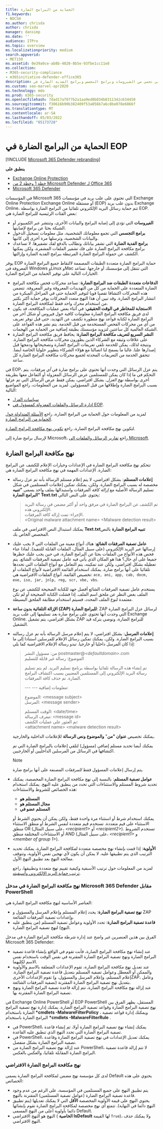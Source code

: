 ```yaml
---
title: الحماية من البرامج الضارة
f1.keywords:
- NOCSH
ms.author: chrisda
author: chrisda
manager: dansimp
ms.date: ''
audience: ITPro
ms.topic: overview
ms.localizationpriority: medium
search.appverid:
- MET150
ms.assetid: 0e39a0ce-ab8b-4820-8b5e-93fbe1cc11e8
ms.collection:
- M365-security-compliance
- m365initiative-defender-office365
description: يمكن للمسؤولين التعرف على نهج الحماية من البرامج الضارة والحماية من البرامج الضارة التي تحمي من الفيروسات وبرامج التجسس وبرامج الفدية الضارة في Exchange Online Protection (EOP).
ms.custom: seo-marvel-apr2020
ms.technology: mdo
ms.prod: m365-security
ms.openlocfilehash: 7dad17af077b2a1aa9ed0b034b8311342c634450
ms.sourcegitcommit: f30616b90b382409f53a056b7a6c8be078e6866f
ms.translationtype: MT
ms.contentlocale: ar-SA
ms.lasthandoff: 05/03/2022
ms.locfileid: "65173728"
---
```

# <a name="anti-malware-protection-in-eop"></a>الحماية من البرامج الضارة في EOP

[!INCLUDE [Microsoft 365 Defender rebranding](../includes/microsoft-defender-for-office.md)]

**ينطبق على**
- [Exchange Online Protection](exchange-online-protection-overview.md)
- [خطة 1 وخطة 2 من Microsoft Defender لـ Office 365](defender-for-office-365.md)
- [Microsoft 365 Defender](../defender/microsoft-365-defender.md)

في المؤسسات Microsoft 365 التي تحتوي على علب بريد في مؤسسات Exchange Online Protection Exchange Online أو مستقلة (EOP) بدون علب بريد Exchange Online، تتم حماية رسائل البريد الإلكتروني تلقائيا من البرامج الضارة بواسطة EOP. بعض الفئات الرئيسية للبرامج الضارة هي:

- **الفيروسات** التي تؤدي إلى إصابة البرامج والبيانات الأخرى، وتنتشر عبر الكمبيوتر أو الشبكة بحثا عن برامج لإصابتها.
- **برامج التجسس** التي تجمع معلوماتك الشخصية، مثل معلومات تسجيل الدخول والبيانات الشخصية، وترسلها مرة أخرى إلى كاتبها.
- **برامج الفدية الضارة** التي تشفر بياناتك وتطالب بالدفع لفك تشفيرها. لا تساعدك برامج مكافحة البرامج الضارة على فك تشفير الملفات المشفرة، ولكن يمكنها الكشف عن حمولة البرامج الضارة المرتبطة ببرامج الفدية الضارة وإزالتها.

يوفر EOP حماية البرامج الضارة متعددة الطبقات المصممة لالتقاط جميع البرامج الضارة المعروفة في Windows وLinux وMac التي تنتقل إلى مؤسستك أو خارجها. تساعد الخيارات التالية على توفير الحماية من البرامج الضارة:

- **الدفاعات متعددة الطبقات ضد البرامج الضارة**: تساعد محركات فحص مكافحة البرامج الضارة المتعددة على الحماية من كل من التهديدات المعروفة وغير المعروفة. تتضمن هذه المحركات اكتشافا تقصيا قويا لتوفير الحماية حتى في المراحل المبكرة من انتشار البرامج الضارة. وقد تبين أن هذا النهج متعدد المحركات يوفر حماية أكثر بكثير من استخدام محرك واحد فقط لمكافحة البرامج الضارة.
- **الاستجابة للمخاطر في الوقت الحقيقي**: في أثناء بعض عمليات المكافحة، قد يكون لدى فريق مكافحة البرامج الضارة معلومات كافية حول فيروس أو شكل آخر من البرامج الضارة لكتابة قواعد نهج متطورة تكشف عن التهديد، حتى قبل توفر تعريف من أي من محركات الفحص المستخدمة من قبل الخدمة. يتم نشر هذه القواعد على الشبكة العالمية كل ساعتين لتزويد مؤسستك بطبقة إضافية من الحماية من الهجمات.
- **النشر السريع لتعريف مكافحة البرامج الضارة**: يحافظ فريق مكافحة البرامج الضارة على علاقات وثيقة مع الشركاء الذين يطورون محركات مكافحة البرامج الضارة. ونتيجة لذلك، يمكن للخدمة تلقي تعريفات البرامج الضارة وتصحيحاتها ودمجها قبل إصدارها علنا. غالبا ما يسمح لنا اتصالنا مع هؤلاء الشركاء بتطوير حلولنا الخاصة أيضا. تتحقق الخدمة من التعريفات المحدثة لجميع محركات مكافحة البرامج الضارة كل ساعة.

في EOP، يتم عزل الرسائل التي وجدت أنها تحتوي على برامج ضارة في _أي_ مرفقات. يتم التحكم في ما إذا كان يمكن للمستلمين عرض الرسائل المعزولة أو التفاعل معها بطريقة أخرى بواسطة _نهج العزل_. بشكل افتراضي، يمكن فقط عرض الرسائل التي تم عزلها بسبب البرامج الضارة وإطلاقها من قبل المسؤولين. لمزيد من المعلومات، راجع المواضيع التالية:

- [سياسات العزل](quarantine-policies.md)
- [إدارة الرسائل والملفات المعزولة كمسؤول في EOP](manage-quarantined-messages-and-files.md).

لمزيد من المعلومات حول الحماية من البرامج الضارة، راجع [الأسئلة المتداولة حول الحماية من البرامج الضارة](anti-malware-protection-faq-eop.yml).

لتكوين نهج مكافحة البرامج الضارة، راجع [تكوين نهج مكافحة البرامج الضارة](configure-anti-malware-policies.md).

لإرسال برامج ضارة إلى Microsoft، راجع [تقارير الرسائل والملفات إلى Microsoft](report-junk-email-messages-to-microsoft.md).

## <a name="anti-malware-policies"></a>نهج مكافحة البرامج الضارة

تتحكم نهج مكافحة البرامج الضارة في الإعدادات وخيارات الإعلام للكشف عن البرامج الضارة. الإعدادات المهمة في نهج مكافحة البرامج الضارة هي:

- **إعلامات المستلم**: بشكل افتراضي، لا يتم إعلام مستلم الرسالة بأنه تم عزل رسالة مخصصة له بسبب البرامج الضارة. ولكن، يمكنك تمكين إعلامات المستلمين في شكل تسليم الرسالة الأصلية مع _إزالة كافة_ المرفقات واستبدالها بملف واحد يسمى **"تنبيه البرامج الضارة" Text.txt** يحتوي على النص التالي:

  > تم الكشف عن البرامج الضارة في مرفق واحد أو أكثر مضمن في رسالة البريد الإلكتروني هذه. <br> الإجراء: تمت إزالة كافة المرفقات. <br> \<Original malware attachment name\> \<Malware detection result\>

  يمكنك استبدال النص الافتراضي في ملف **Text.txtتنبيه البرامج الضارة** بالنص المخصص الخاص بك.

- **عامل تصفية المرفقات الشائع**: هناك أنواع معينة من الملفات التي لا يجب عليك إرسالها عبر البريد الإلكتروني (على سبيل المثال، الملفات القابلة للتنفيذ). لماذا عناء فحص هذه الأنواع من الملفات بحثا عن البرامج الضارة، في حين يجب عليك حظرها جميعا على أي حال؟ هذا هو المكان الذي يأتي فيه عامل تصفية المرفقات الشائع. يتم تعطيله بشكل افتراضي، ولكن عند تمكينه، يتم التعامل مع أنواع الملفات التي تحددها تلقائيا على أنها برامج ضارة. يمكنك استخدام القائمة الافتراضية لأنواع الملفات أو تخصيص القائمة. أنواع الملفات الافتراضية هي: `ace, ani, app, cab, docm, exe, iso, jar, jnlp, reg, scr, vbe, vbs`.

  يستخدم عامل تصفية المرفقات الشائع أفضل جهد للكتابة الصحيحة للكشف عن نوع الملف بغض النظر عن ملحق اسم الملف. إذا فشلت الكتابة الصحيحة أو لم تكن معتمدة لنوع الملف المحدد، فسيتم استخدام مطابقة الملحق البسيطة.

- **الإزالة التلقائية بدون ساعة (ZAP) للبرامج الضارة**: ZAP لرسائل عزل البرامج الضارة التي وجدت أنها تحتوي على برامج ضارة _بعد_ تسليمها إلى علب بريد Exchange Online. بشكل افتراضي، يتم تشغيل ZAP للبرامج الضارة، ونوصي بتركه قيد التشغيل.

- **إعلامات المرسل**: بشكل افتراضي، لا يتم إعلام مرسل الرسالة بأنه تم عزل رسالته بسبب البرامج الضارة. ولكن، يمكنك تمكين رسائل الإعلام للمرسلين استنادا إلى ما إذا كان المرسل داخليا أو خارجيا. تبدو رسالة الإعلام الافتراضية كما يلي:

  > من: مسؤول النشر postmaster@_\<defaultdomain\>_.com <br> الموضوع: رسالة غير قابلة للتسليم <p> تم إنشاء هذه الرسالة تلقائيا بواسطة برنامج تسليم البريد. لم يتم تسليم رسالة البريد الإلكتروني إلى المستلمين المعنيين بسبب اكتشاف البرامج الضارة. تم حذف كافة المرفقات. <p> --- --- معلومات إضافية: <p> الموضوع: \<message subject\> <br> المرسل: \<message sender\> <p> الوقت المستلم: \<date/time\> <br> معرف الرسالة: \<message id\> <br> تم العثور على عمليات الكشف: <br> \<attachment name\> \<malware detection result\>

  يمكنك تخصيص **عنوان "من**" **والموضوع** **ونص الرسالة** للإعلامات الداخلية والخارجية.

  يمكنك أيضا تحديد مستلم إضافي (مسؤول) لتلقي إعلامات بالبرامج الضارة التي تم اكتشافها في الرسائل من المرسلين الداخليين أو الخارجيين.

  > [!NOTE]
  > يتم إرسال إعلامات المسؤول فقط _للمرفقات_ المصنفة على أنها برامج ضارة.

- **عوامل تصفية المستلم**: بالنسبة إلى نهج مكافحة البرامج الضارة المخصصة، يمكنك تحديد شروط المستلم والاستثناءات التي تحدد من ينطبق عليه النهج. يمكنك استخدام هذه الخصائص للشروط والاستثناءات:

  - **المستلم هو**
  - **مجال المستلم هو**
  - **المستلم عضو في**

  يمكنك استخدام شرط أو استثناء مرة واحدة فقط، ولكن يمكن أن يحتوي الشرط أو الاستثناء على قيم متعددة. تستخدم قيم متعددة لنفس الشرط أو منطق الاستثناء منطق OR (على سبيل المثال، _\<recipient1\>_ أو _\<recipient2\>_). تستخدم الشروط أو الاستثناءات المختلفة منطق AND (على سبيل المثال، _\<recipient1\>_ و _\<member of group 1\>_).

- **الأولوية**: إذا قمت بإنشاء نهج مخصصة متعددة لمكافحة البرامج الضارة، يمكنك تحديد الترتيب الذي يتم تطبيقها عليه. لا يمكن أن يكون لأي نهجين نفس الأولوية، وتتوقف معالجة النهج بعد تطبيق النهج الأول.

  لمزيد من المعلومات حول ترتيب الأسبقية وكيفية تقييم نهج متعددة وتطبيقها، راجع [ترتيب حماية البريد الإلكتروني وأسبقيته](how-policies-and-protections-are-combined.md).

### <a name="anti-malware-policies-in-the-microsoft-365-defender-portal-vs-powershell"></a>نهج مكافحة البرامج الضارة في مدخل Microsoft 365 Defender مقابل PowerShell

العناصر الأساسية لنهج مكافحة البرامج الضارة هي:

- **نهج تصفية البرامج الضارة**: يحدد إعلام المستلم وإعلام المرسل والمسؤول و ZAP وإعدادات تصفية المرفقات الشائعة.
- **قاعدة تصفية البرامج الضارة**: تحدد الأولوية وعوامل تصفية المستلم (من ينطبق عليه النهج) لنهج تصفية البرامج الضارة.

الفرق بين هذين العنصرين غير واضح عند إدارة شرطة مكافحة البرامج الضارة في مدخل Microsoft 365 Defender:

- عند إنشاء نهج مكافحة البرامج الضارة، فأنت تقوم في الواقع بإنشاء قاعدة تصفية البرامج الضارة ونهج تصفية البرامج الضارة المقترنة في نفس الوقت باستخدام نفس الاسم لكليهما.
- عند تعديل نهج مكافحة البرامج الضارة، تقوم الإعدادات المتعلقة بالاسم والأولوية والممكن أو المعطل وعوامل تصفية المستلم بتعديل قاعدة تصفية البرامج الضارة. تقوم الإعدادات الأخرى (إعلام المستلم، وإعلام المرسل والمسؤول، وZAP، وعامل تصفية المرفقات الشائعة) بتعديل نهج تصفية البرامج الضارة المقترنة.
- عند إزالة نهج مكافحة البرامج الضارة، تتم إزالة قاعدة تصفية البرامج الضارة ونهج تصفية البرامج الضارة المقترنة بها.

في Exchange Online PowerShell أو EOP PowerShell المستقل، يظهر الفرق بين نهج تصفية البرامج الضارة وقواعد تصفية البرامج الضارة. يمكنك إدارة نهج تصفية البرامج الضارة باستخدام **\*cmdlets -MalwareFilterPolicy** ، ويمكنك إدارة قواعد تصفية البرامج الضارة باستخدام **\*cmdlets -MalwareFilterRule** .

- في PowerShell، يمكنك إنشاء نهج تصفية البرامج الضارة أولا، ثم إنشاء قاعدة تصفية البرامج الضارة التي تحدد النهج الذي تنطبق عليه القاعدة.
- في PowerShell، يمكنك تعديل الإعدادات في نهج تصفية البرامج الضارة وقاعدة تصفية البرامج الضارة بشكل منفصل.
- عند إزالة نهج تصفية البرامج الضارة من PowerShell، لا تتم إزالة قاعدة تصفية البرامج الضارة المقابلة تلقائيا، والعكس بالعكس.

### <a name="default-anti-malware-policy"></a>نهج مكافحة البرامج الضارة الافتراضي

لدى كل مؤسسة نهج مضمن لمكافحة البرامج الضارة يسمى Default يحتوي على هذه الخصائص:

- يتم تطبيق النهج على جميع المستلمين في المؤسسة، على الرغم من عدم وجود قاعدة تصفية البرامج الضارة (عوامل تصفية المستلمين) المقترنة بالنهج.
- يحتوي النهج على قيمة الأولوية المخصصة **الأقل** التي لا يمكنك تعديلها (يتم تطبيق النهج دائما في النهاية). تتمتع أي نهج مخصصة لمكافحة البرامج الضارة تقوم بإنشائها دائما بأولوية أعلى من النهج المسمى Default.
- النهج هو النهج الافتراضي ( **الخاصية IsDefault** لها القيمة `True`)، ولا يمكنك حذف النهج الافتراضي.
